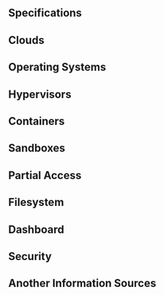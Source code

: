 ## Specifications


## Clouds


## Operating Systems


## Hypervisors


## Containers


## Sandboxes


## Partial Access


## Filesystem


## Dashboard


## Security


## Another Information Sources

